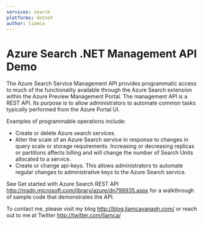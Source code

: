 ```yaml
---
services: search
platforms: dotnet
author: liamca
---
```


# Azure Search .NET Management API Demo

The Azure Search Service Management API provides programmatic access to much of the functionality available through the Azure Search extension within the Azure Preview Management Portal. The management API is a REST API. Its purpose is to allow administrators to automate common tasks typically performed from the Azure Portal UI.

Examples of programmable operations include:
- Create or delete Azure search services.
- Alter the scale of an Azure Search service in response to changes in query scale or storage requirements. Increasing or decreasing replicas or partitions affects billing and will change the number of Search Units allocated to a service.
- Create or change api-keys. This allows administrators to automate regular changes to administrative keys to the Azure Search service.

See Get started with Azure Search REST API http://msdn.microsoft.com/library/azure/dn798935.aspx for a walkthrough of sample code that demonstrates the API.

To contact me, please visit my blog http://blog.liamcavanagh.com/ or reach out to me at Twitter http://twitter.com/liamca/
